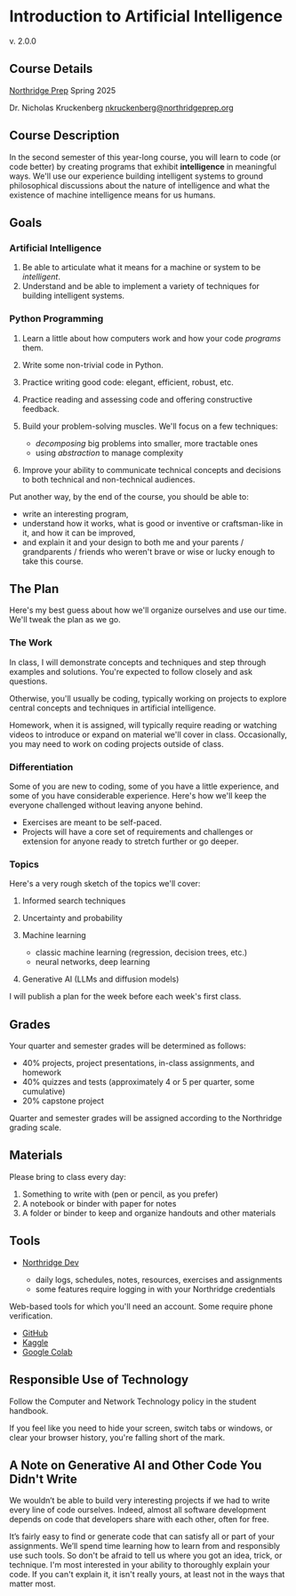 # Introduction to Artificial Intelligence

v. 2.0.0

## Course Details

[Northridge Prep](https://northridgeprep.org)
Spring 2025

Dr. Nicholas Kruckenberg
[nkruckenberg@northridgeprep.org](mailto:nkruckenberg@northridgeprep.org)

## Course Description

In the second semester of this year-long course, you will learn to code
(or code better) by creating programs that exhibit **intelligence** in
meaningful ways. We'll use our experience building intelligent systems to
ground philosophical discussions about the nature of intelligence and what
the existence of machine intelligence means for us humans.

## Goals

### Artificial Intelligence

1. Be able to articulate what it means for a machine or system to be
   _intelligent_.
2. Understand and be able to implement a variety of techniques for building
   intelligent systems.

### Python Programming

1. Learn a little about how computers work and how your code _programs_ them.
2. Write some non-trivial code in Python.
3. Practice writing good code: elegant, efficient, robust, etc.
4. Practice reading and assessing code and offering constructive feedback.
5. Build your problem-solving muscles. We'll focus on a few techniques:

   - _decomposing_ big problems into smaller, more tractable ones
   - using _abstraction_ to manage complexity

6. Improve your ability to communicate technical concepts and decisions to both
   technical and non-technical audiences.

Put another way, by the end of the course, you should be able to:

- write an interesting program,
- understand how it works, what is good or inventive or craftsman-like in it,
  and how it can be improved,
- and explain it and your design to both me and your parents / grandparents /
  friends who weren't brave or wise or lucky enough to take this course.

## The Plan

Here's my best guess about how we'll organize ourselves and use our time. We'll
tweak the plan as we go.

### The Work

In class, I will demonstrate concepts and techniques and step through examples
and solutions. You're expected to follow closely and ask questions.

Otherwise, you'll usually be coding, typically working on projects to explore
central concepts and techniques in artificial intelligence.

Homework, when it is assigned, will typically require reading or watching videos
to introduce or expand on material we'll cover in class. Occasionally, you may
need to work on coding projects outside of class.

### Differentiation

Some of you are new to coding, some of you have a little experience, and some of
you have considerable experience. Here's how we'll keep the everyone challenged
without leaving anyone behind.

- Exercises are meant to be self-paced.
- Projects will have a core set of requirements and challenges or extension for
  anyone ready to stretch further or go deeper.

### Topics

Here's a very rough sketch of the topics we'll cover:

1. Informed search techniques
2. Uncertainty and probability
3. Machine learning

   - classic machine learning (regression, decision trees, etc.)
   - neural networks, deep learning

4. Generative AI (LLMs and diffusion models)

I will publish a plan for the week before each week's first class.

## Grades

Your quarter and semester grades will be determined as follows:

- 40% projects, project presentations, in-class assignments, and homework
- 40% quizzes and tests (approximately 4 or 5 per quarter, some cumulative)
- 20% capstone project

Quarter and semester grades will be assigned according to the Northridge
grading scale.

## Materials

Please bring to class every day:

1. Something to write with (pen or pencil, as you prefer)
2. A notebook or binder with paper for notes
3. A folder or binder to keep and organize handouts and other materials

## Tools

- [Northridge Dev](https://northridge.dev)

  - daily logs, schedules, notes, resources, exercises and assignments
  - some features require logging in with your Northridge credentials

Web-based tools for which you'll need an account. Some require phone verification.

- [GitHub](https://github.com)
- [Kaggle](https://kaggle.com)
- [Google Colab](https://colab.research.google.com)

## Responsible Use of Technology

Follow the Computer and Network Technology policy in the student handbook.

If you feel like you need to hide your screen, switch tabs or windows, or
clear your browser history, you're falling short of the mark.

## A Note on Generative AI and Other Code You Didn't Write

We wouldn’t be able to build very interesting projects if we had to write every
line of code ourselves. Indeed, almost all software development depends on code
that developers share with each other, often for free.

It’s fairly easy to find or generate code that can satisfy all or part of your
assignments. We’ll spend time learning how to learn from and responsibly use
such tools. So don't be afraid to tell us where you got an idea, trick, or technique.
I'm most interested in your ability to thoroughly explain your code. If you can't
explain it, it isn't really yours, at least not in the ways that matter most.
